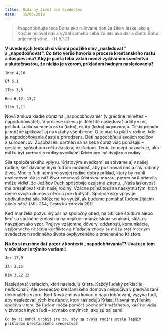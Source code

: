 ```yaml
---
title:  Rodinný život ako svedectvo
date:   19/06/2019
---
```


> <p></p>
> 1Napodobňujte teda Boha ako milované deti 2a žite v láske, ako aj Kristus miloval nás a vydal samého seba za nás ako dar a obetu Bohu príjemnej vône.  (Ef 5,1.2)

**V uvedených textoch si všimni použitie slov „nasledovať“ a „napodobňovať“. Čo tieto verše hovoria o procese kresťanského rastu a dospievania? Aký je podľa teba vzťah medzi vydávaním svedectva a skutočnosťou, že niekto je vzorom, príkladom hodným nasledovania?**

`1Kor 4,16`

`Ef 5,1`

`1Tes 1,6`

`Heb 6,12; 13,7`

`3Ján 1,11`

Nová zmluva kladie dôraz na „napodobňovanie“ (v gréčtine mimétés – napodobňovateľ). V procese učenia je dôležité nasledovať určitý vzor, príklad. Ľudia sa menia na to (toho), na čo (koho) sa pozerajú. Tento princíp je možné aplikovať aj na vzťahy všeobecne. O to viac to platí v rodine, kde je napodobňovanie časté a prirodzené. Deti napodobňujú svojich rodičov a súrodencov. Zosobášení partneri sa na seba čoraz viac ponášajú – gestami, spôsobom reči a často aj vzhľadom. Tento koncept naznačuje, ako môžu byť partneri a rodiny svedkami Krista pre iné dvojice a rodiny.

Sila spoločenského vplyvu. Kristovými svedkami sa stávame aj v našej rodine, keď dávame iným ľuďom možnosť, aby pozorovali nás a náš rodinný život. Mnoho ľudí nemá vo svojej rodine dobrý príklad, ktorý by mohli nasledovať. Ak je náš život zmenený Kristovou mocou, potom naši priatelia môžu vidieť, že Ježišov Duch spôsobuje ozajstnú zmenu. „Naša láskavosť má presahovať kruh našej rodiny. Vzácne príležitosti sa naskytnú tým, ktorí dvere svojho domova otvoria pre druhých. Spoločenský vplyv je obdivuhodná sila. Môžeme ho využiť, ak budeme pomáhať ľuďom žijúcim okolo nás.“ (MH 354; Cesta ku zdraviu 251)

Keď manželia pozvú iný pár na spoločný obed, na biblické štúdium alebo keď sa spoločne zúčastnia na nejakom manželskom seminári, slúžia si navzájom ako vzor. Prejavy vzájomnej dôvery, oddanosti, komunikácie, vzájomného riešenia konfliktov a hľadania zhody sa môžu stať mocným svedectvom rodinného života ovplyvneného a zmeneného Kristom.

**Na čo si musíme dať pozor v kontexte „napodobňovania“? Uvažuj o tom v súvislosti s týmito veršami:**

`Jer 17,9`

`Ján 2,25`

`Rim 3,22.23`

Nasledovať veriacich, ktorí nasledujú Krista. Každý ľudský príklad je nedokonalý. Ale svedectvo kresťanského domova nespočíva v predvádzaní dokonalého vzoru. Keď Nová zmluva hovorí o napodobňovaní, vyzýva ľudí, aby nasledovali tých kresťanov, ktorí nasledujú Krista. Hlavná myšlienka spočíva v tom, že ľuďom môže pomôcť pochopiť kresťanstvo, keď ho vidia v životoch iných ľudí – rovnako omylných, ako sú oni sami.

`Čo by si mohol urobiť pre to, aby sa tvoja rodina stala lepším príkladom kresťanského svedectva?`